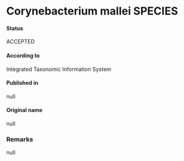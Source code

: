 Corynebacterium mallei SPECIES
=======

#### Status
ACCEPTED

#### According to
Integrated Taxonomic Information System

#### Published in
null

#### Original name
null

### Remarks
null